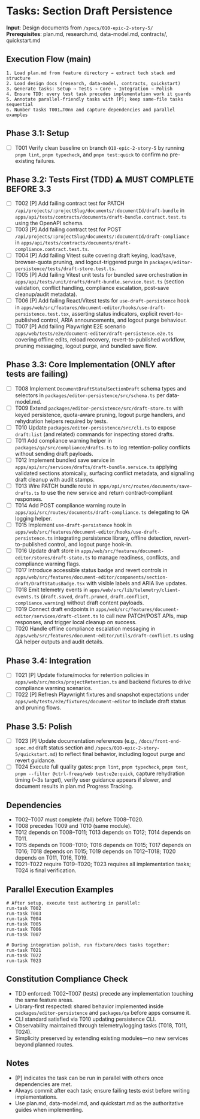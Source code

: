 # Tasks: Section Draft Persistence

**Input**: Design documents from `/specs/010-epic-2-story-5/`  
**Prerequisites**: plan.md, research.md, data-model.md, contracts/,
quickstart.md

## Execution Flow (main)

```
1. Load plan.md from feature directory → extract tech stack and structure
2. Load design docs (research, data-model, contracts, quickstart)
3. Generate tasks: Setup → Tests → Core → Integration → Polish
4. Ensure TDD: every test task precedes implementation work it guards
5. Annotate parallel-friendly tasks with [P]; keep same-file tasks sequential
6. Number tasks T001…T0nn and capture dependencies and parallel examples
```

## Phase 3.1: Setup

- [ ] T001 Verify clean baseline on branch `010-epic-2-story-5` by running
      `pnpm lint`, `pnpm typecheck`, and `pnpm test:quick` to confirm no
      pre-existing failures.

## Phase 3.2: Tests First (TDD) ⚠️ MUST COMPLETE BEFORE 3.3

- [ ] T002 [P] Add failing contract test for PATCH
      `/api/projects/:projectSlug/documents/:documentId/draft-bundle` in
      `apps/api/tests/contracts/documents/draft-bundle.contract.test.ts` using
      the OpenAPI schema.
- [ ] T003 [P] Add failing contract test for POST
      `/api/projects/:projectSlug/documents/:documentId/draft-compliance` in
      `apps/api/tests/contracts/documents/draft-compliance.contract.test.ts`.
- [ ] T004 [P] Add failing Vitest suite covering draft keying, load/save,
      browser-quota pruning, and logout-triggered purge in
      `packages/editor-persistence/tests/draft-store.test.ts`.
- [ ] T005 [P] Add failing Vitest unit tests for bundled save orchestration in
      `apps/api/tests/unit/drafts/draft-bundle.service.test.ts` (section
      validation, conflict handling, compliance escalation, post-save
      cleanup/audit metadata).
- [ ] T006 [P] Add failing React/Vitest tests for `use-draft-persistence` hook
      in
      `apps/web/src/features/document-editor/hooks/use-draft-persistence.test.tsx`,
      asserting status indicators, explicit revert-to-published control, ARIA
      announcements, and logout purge behaviour.
- [ ] T007 [P] Add failing Playwright E2E scenario
      `apps/web/tests/e2e/document-editor/draft-persistence.e2e.ts` covering
      offline edits, reload recovery, revert-to-published workflow, pruning
      messaging, logout purge, and bundled save flow.

## Phase 3.3: Core Implementation (ONLY after tests are failing)

- [ ] T008 Implement `DocumentDraftState`/`SectionDraft` schema types and
      selectors in `packages/editor-persistence/src/schema.ts` per
      data-model.md.
- [ ] T009 Extend `packages/editor-persistence/src/draft-store.ts` with keyed
      persistence, quota-aware pruning, logout purge handlers, and rehydration
      helpers required by tests.
- [ ] T010 Update `packages/editor-persistence/src/cli.ts` to expose
      `draft:list` (and related) commands for inspecting stored drafts.
- [ ] T011 Add compliance warning helper in
      `packages/qa/src/compliance/drafts.ts` to log retention-policy conflicts
      without sending draft payloads.
- [ ] T012 Implement bundled save service in
      `apps/api/src/services/drafts/draft-bundle.service.ts` applying validated
      sections atomically, surfacing conflict metadata, and signalling draft
      cleanup with audit stamps.
- [ ] T013 Wire PATCH bundle route in
      `apps/api/src/routes/documents/save-drafts.ts` to use the new service and
      return contract-compliant responses.
- [ ] T014 Add POST compliance warning route in
      `apps/api/src/routes/documents/draft-compliance.ts` delegating to QA
      logging helper.
- [ ] T015 Implement `use-draft-persistence` hook in
      `apps/web/src/features/document-editor/hooks/use-draft-persistence.ts`
      integrating persistence library, offline detection, revert-to-published
      control, and logout purge hook-in.
- [ ] T016 Update draft store in
      `apps/web/src/features/document-editor/stores/draft-state.ts` to manage
      readiness, conflicts, and compliance warning flags.
- [ ] T017 Introduce accessible status badge and revert controls in
      `apps/web/src/features/document-editor/components/section-draft/DraftStatusBadge.tsx`
      with visible labels and ARIA live updates.
- [ ] T018 Emit telemetry events in
      `apps/web/src/lib/telemetry/client-events.ts` (`draft.saved`,
      `draft.pruned`, `draft.conflict`, `compliance.warning`) without draft
      content payloads.
- [ ] T019 Connect draft endpoints in
      `apps/web/src/features/document-editor/services/draft-client.ts` to call
      new PATCH/POST APIs, map responses, and trigger local cleanup on success.
- [ ] T020 Handle offline compliance escalation messaging in
      `apps/web/src/features/document-editor/utils/draft-conflict.ts` using QA
      helper outputs and audit details.

## Phase 3.4: Integration

- [ ] T021 [P] Update fixture/mocks for retention policies in
      `apps/web/src/mocks/projectRetention.ts` and backend fixtures to drive
      compliance warning scenarios.
- [ ] T022 [P] Refresh Playwright fixtures and snapshot expectations under
      `apps/web/tests/e2e/fixtures/document-editor` to include draft status and
      pruning flows.

## Phase 3.5: Polish

- [ ] T023 [P] Update documentation references (e.g., `/docs/front-end-spec.md`
      draft status section and `/specs/010-epic-2-story-5/quickstart.md`) to
      reflect final behavior, including logout purge and revert guidance.
- [ ] T024 Execute full quality gates: `pnpm lint`, `pnpm typecheck`,
      `pnpm test`, `pnpm --filter @ctrl-freaq/web test:e2e:quick`, capture
      rehydration timing (~3s target), verify user guidance appears if slower,
      and document results in plan.md Progress Tracking.

## Dependencies

- T002–T007 must complete (fail) before T008–T020.
- T008 precedes T009 and T010 (same module).
- T012 depends on T008–T011; T013 depends on T012; T014 depends on T011.
- T015 depends on T008–T010; T016 depends on T015; T017 depends on T016; T018
  depends on T015; T019 depends on T012–T018; T020 depends on T011, T016, T019.
- T021–T022 require T019–T020; T023 requires all implementation tasks; T024 is
  final verification.

## Parallel Execution Examples

```
# After setup, execute test authoring in parallel:
run-task T002
run-task T003
run-task T004
run-task T005
run-task T006
run-task T007

# During integration polish, run fixture/docs tasks together:
run-task T021
run-task T022
run-task T023
```

## Constitution Compliance Check

- TDD enforced: T002–T007 (tests) precede any implementation touching the same
  feature areas.
- Library-first respected: shared behavior implemented inside
  `packages/editor-persistence` and `packages/qa` before apps consume it.
- CLI standard satisfied via T010 updating persistence CLI.
- Observability maintained through telemetry/logging tasks (T018, T011, T024).
- Simplicity preserved by extending existing modules—no new services beyond
  planned routes.

## Notes

- [P] indicates the task can be run in parallel with others once dependencies
  are met.
- Always commit after each task; ensure failing tests exist before writing
  implementations.
- Use plan.md, data-model.md, and quickstart.md as the authoritative guides when
  implementing.
